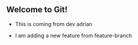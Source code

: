 ## Welcome to Git!

- This is coming from dev adrian

- I am adding a new feature from feature-branch